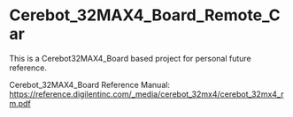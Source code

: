 # Cerebot_32MAX4_Board_Remote_Car
This is a Cerebot32MAX4_Board based project for personal future reference.

Cerebot_32MAX4_Board Reference Manual:
https://reference.digilentinc.com/_media/cerebot_32mx4/cerebot_32mx4_rm.pdf
